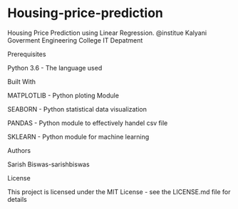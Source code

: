 # Housing-price-prediction
Housing Price Prediction using Linear Regression. @institue Kalyani Goverment Engineering College IT Depatment

Prerequisites

Python 3.6 - The language used

Built With

MATPLOTLIB - Python ploting Module

SEABORN - Python statistical data visualization

PANDAS - Python module to effectively handel csv file

SKLEARN - Python module for machine learning

Authors

Sarish Biswas-sarishbiswas

License

This project is licensed under the MIT License - see the LICENSE.md file for details
